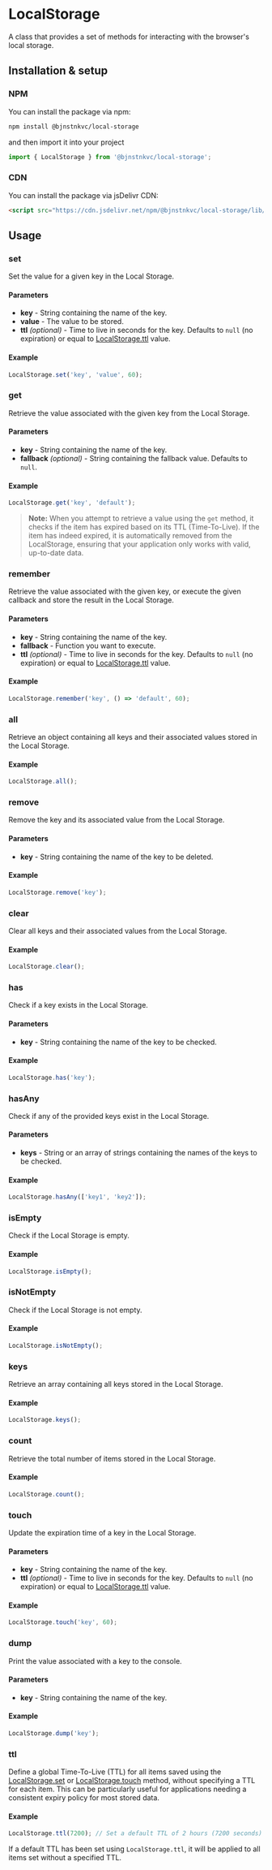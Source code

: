 # LocalStorage

A class that provides a set of methods for interacting with the browser's local storage.

## Installation & setup

### NPM

You can install the package via npm:

```bash
npm install @bjnstnkvc/local-storage
````

and then import it into your project

```javascript
import { LocalStorage } from '@bjnstnkvc/local-storage';
```

### CDN

You can install the package via jsDelivr CDN:

```html
<script src="https://cdn.jsdelivr.net/npm/@bjnstnkvc/local-storage/lib/main.min.js"></script>
```


## Usage

### set

Set the value for a given key in the Local Storage.

#### Parameters
- **key** - String containing the name of the key.
- **value** - The value to be stored.
- **ttl** *(optional)* - Time to live in seconds for the key. Defaults to `null` (no expiration) or equal to [LocalStorage.ttl](#ttl) value.

#### Example

```javascript
LocalStorage.set('key', 'value', 60); 
```

### get

Retrieve the value associated with the given key from the Local Storage.

#### Parameters

- **key** - String containing the name of the key.
- **fallback** *(optional)* - String containing the fallback value. Defaults to `null`.

#### Example

```javascript
LocalStorage.get('key', 'default');
````

>**Note:** When you attempt to retrieve a value using the `get` method, it checks if the item has expired based on its TTL (Time-To-Live). If the item has indeed expired, it is automatically removed from the LocalStorage, ensuring that your application only works with valid, up-to-date data. 

### remember

Retrieve the value associated with the given key, or execute the given callback and store the result in the Local Storage.

#### Parameters

- **key** - String containing the name of the key.
- **fallback** - Function you want to execute.
- **ttl** *(optional)* - Time to live in seconds for the key. Defaults to `null` (no expiration) or equal to [LocalStorage.ttl](#ttl) value.

#### Example

```javascript
LocalStorage.remember('key', () => 'default', 60);
````

### all

Retrieve an object containing all keys and their associated values stored in the Local Storage.

#### Example

```javascript
LocalStorage.all();
```
### remove

Remove the key and its associated value from the Local Storage.

#### Parameters

- **key** - String containing the name of the key to be deleted.

#### Example

```javascript
LocalStorage.remove('key');
```
### clear

Clear all keys and their associated values from the Local Storage.

#### Example

```javascript
LocalStorage.clear();
```
### has

Check if a key exists in the Local Storage.

#### Parameters

- **key** - String containing the name of the key to be checked.

#### Example

```javascript
LocalStorage.has('key');
```

### hasAny

Check if any of the provided keys exist in the Local Storage.

#### Parameters

- **keys** - String or an array of strings containing the names of the keys to be checked.

#### Example

```javascript
LocalStorage.hasAny(['key1', 'key2']);
```

### isEmpty

Check if the Local Storage is empty.

#### Example

```javascript
LocalStorage.isEmpty();
```
### isNotEmpty

Check if the Local Storage is not empty.

#### Example

```javascript
LocalStorage.isNotEmpty();
```
### keys

Retrieve an array containing all keys stored in the Local Storage.

#### Example

```javascript
LocalStorage.keys();
```
### count

Retrieve the total number of items stored in the Local Storage.

#### Example

```javascript
LocalStorage.count();
```
### touch

Update the expiration time of a key in the Local Storage.

#### Parameters

- **key** - String containing the name of the key.
- **ttl** *(optional)* - Time to live in seconds for the key. Defaults to `null` (no expiration) or equal to [LocalStorage.ttl](#ttl) value.

#### Example

```javascript
LocalStorage.touch('key', 60);
```
### dump

Print the value associated with a key to the console.

#### Parameters

- **key** - String containing the name of the key.

#### Example

```javascript
LocalStorage.dump('key');
```

### ttl
Define a global Time-To-Live (TTL) for all items saved using the [LocalStorage.set](#set) or [LocalStorage.touch](#touch) method, without specifying a TTL for each item. This can be particularly useful for applications needing a consistent expiry policy for most stored data.

#### Example

```typescript
LocalStorage.ttl(7200); // Set a default TTL of 2 hours (7200 seconds)
```
If a default TTL has been set using `LocalStorage.ttl`, it will be applied to all items set without a specified TTL.